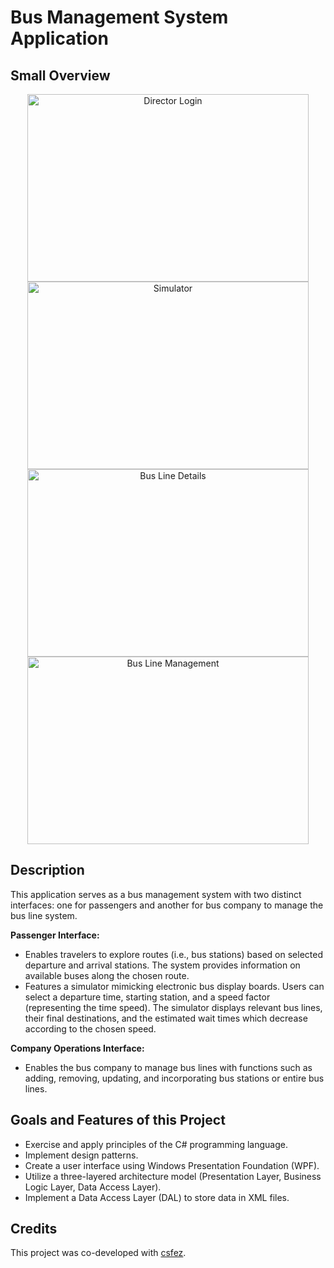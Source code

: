 # Bus Management System Application

## Small Overview
<div align="center">
  <img src="https://github.com/Nelly-Lea/dotNet5781_00_9106_7647/assets/73136068/d208c9ba-b312-4531-b9e5-121f4213d57f" alt="Director Login" width="450" height="300" />
  <img src="https://github.com/Nelly-Lea/dotNet5781_00_9106_7647/assets/73136068/267c8105-261c-45d5-8b70-ca39576b87e5" alt="Simulator" width="450" height="300"/>
</div>

<div align="center">
  <img src="https://github.com/Nelly-Lea/dotNet5781_00_9106_7647/assets/73136068/e244aecf-6820-44cc-9612-b9e92e4bbf3d" alt="Bus Line Details" width="450" height="300"/>
  <img src="https://github.com/Nelly-Lea/dotNet5781_00_9106_7647/assets/73136068/369461b9-7aeb-4a36-afdc-7f313ccfb6da" alt="Bus Line Management" width="450" height="300"/>
 
</div>

## Description
This application serves as a bus management system with two distinct interfaces: one for passengers and another for bus company to manage the bus line system. 

**Passenger Interface:**
- Enables travelers to explore routes (i.e., bus stations) based on selected departure and arrival stations. The system provides information on available buses along the chosen route.
- Features a simulator mimicking electronic bus display boards. Users can select a departure time, starting station, and a speed factor (representing the time speed). The simulator displays relevant bus lines, their final destinations, and the estimated wait times which decrease according to the chosen speed.

**Company Operations Interface:**
- Enables the bus company to manage bus lines with functions such as adding, removing, updating, and incorporating bus stations or entire bus lines.

## Goals and Features of this Project
- Exercise and apply principles of the C# programming language.
- Implement design patterns.
- Create a user interface using Windows Presentation Foundation (WPF).
- Utilize a three-layered architecture model (Presentation Layer, Business Logic Layer, Data Access Layer).
- Implement a Data Access Layer (DAL) to store data in XML files.
  
## Credits

This project was co-developed with [csfez](https://github.com/csfez/).
